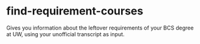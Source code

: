 # find-requirement-courses
Gives you information about the leftover requirements of your BCS degree at UW, using your unofficial transcript as input.

